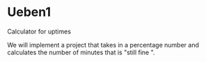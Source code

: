 # Ueben1
Calculator for uptimes

We will implement a project that takes in a percentage number and calculates the number of minutes that is "still fine ".